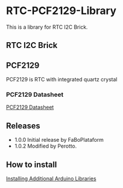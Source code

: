 # RTC-PCF2129-Library

This is a library for RTC I2C Brick.

## RTC I2C Brick


## PCF2129

PCF2129 is RTC with integrated quartz crystal

### PCF2129 Datasheet

[PCF2129 Datasheet](https://www.nxp.com/docs/en/data-sheet/PCF2129.pdf)

## Releases
- 1.0.0 Initial release by FaBoPlataform
- 1.0.2 Modified by Perotto.

## How to install

[Installing Additional Arduino Libraries](https://www.arduino.cc/en/Guide/Libraries)
